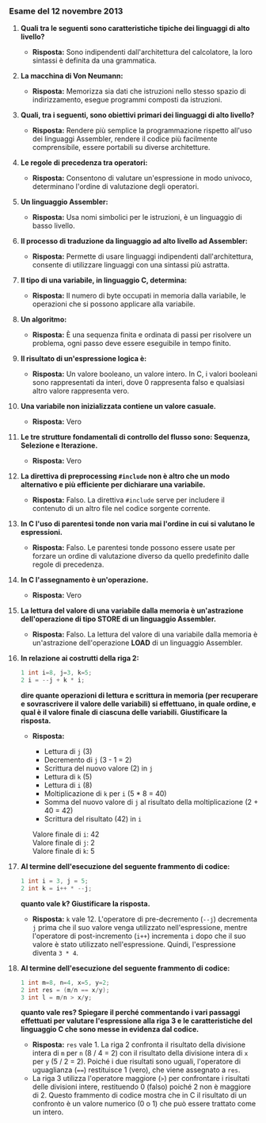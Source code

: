 ### Esame del 12 novembre 2013

1. **Quali tra le seguenti sono caratteristiche tipiche dei linguaggi di alto livello?**
   * **Risposta:** Sono indipendenti dall'architettura del calcolatore, la loro sintassi è definita da una grammatica.

2. **La macchina di Von Neumann:**
   * **Risposta:** Memorizza sia dati che istruzioni nello stesso spazio di indirizzamento, esegue programmi composti da istruzioni.

3. **Quali, tra i seguenti, sono obiettivi primari dei linguaggi di alto livello?**
   * **Risposta:** Rendere più semplice la programmazione rispetto all'uso dei linguaggi Assembler, rendere il codice più facilmente comprensibile, essere portabili su diverse architetture.

4. **Le regole di precedenza tra operatori:**
   * **Risposta:** Consentono di valutare un'espressione in modo univoco, determinano l'ordine di valutazione degli operatori.

5. **Un linguaggio Assembler:**
   * **Risposta:** Usa nomi simbolici per le istruzioni, è un linguaggio di basso livello.

6. **Il processo di traduzione da linguaggio ad alto livello ad Assembler:**
   * **Risposta:** Permette di usare linguaggi indipendenti dall'architettura, consente di utilizzare linguaggi con una sintassi più astratta.

7. **Il tipo di una variabile, in linguaggio C, determina:**
   * **Risposta:** Il numero di byte occupati in memoria dalla variabile, le operazioni che si possono applicare alla variabile.

8. **Un algoritmo:**
   * **Risposta:** È una sequenza finita e ordinata di passi per risolvere un problema, ogni passo deve essere eseguibile in tempo finito.

9. **Il risultato di un'espressione logica è:**
   * **Risposta:** Un valore booleano, un valore intero. In C, i valori booleani sono rappresentati da interi, dove 0 rappresenta falso e qualsiasi altro valore rappresenta vero.

10. **Una variabile non inizializzata contiene un valore casuale.**
    * **Risposta:** Vero

11. **Le tre strutture fondamentali di controllo del flusso sono: Sequenza, Selezione e Iterazione.**
    * **Risposta:** Vero

12. **La direttiva di preprocessing `#include` non è altro che un modo alternativo e più efficiente per dichiarare una variabile.**
    * **Risposta:** Falso. La direttiva `#include` serve per includere il contenuto di un altro file nel codice sorgente corrente.

13. **In C l'uso di parentesi tonde non varia mai l'ordine in cui si valutano le espressioni.**
    * **Risposta:** Falso. Le parentesi tonde possono essere usate per forzare un ordine di valutazione diverso da quello predefinito dalle regole di precedenza.

14. **In C l'assegnamento è un'operazione.**
    * **Risposta:** Vero

15. **La lettura del valore di una variabile dalla memoria è un'astrazione dell'operazione di tipo STORE di un linguaggio Assembler.**
    * **Risposta:** Falso. La lettura del valore di una variabile dalla memoria è un'astrazione dell'operazione **LOAD** di un linguaggio Assembler.

16. **In relazione ai costrutti della riga 2:**

    ```c
    1 int i=8, j=3, k=5;
    2 i = --j + k * i;
    ```

    **dire quante operazioni di lettura e scrittura in memoria (per recuperare e sovrascrivere il valore delle variabili) si effettuano, in quale ordine, e qual è il valore finale di ciascuna delle variabili. Giustificare la risposta.**

    * **Risposta:**
        * Lettura di `j` (3)
        * Decremento di `j` (3 - 1 = 2)
        * Scrittura del nuovo valore (2) in `j`
        * Lettura di `k` (5)
        * Lettura di `i` (8)
        * Moltiplicazione di `k` per `i` (5 * 8 = 40)
        * Somma del nuovo valore di `j` al risultato della moltiplicazione (2 + 40 = 42)
        * Scrittura del risultato (42) in `i`

      Valore finale di `i`: 42  
      Valore finale di `j`: 2  
      Valore finale di `k`: 5  

17. **Al termine dell'esecuzione del seguente frammento di codice:**

    ```c
    1 int i = 3, j = 5;
    2 int k = i++ * --j;
    ```

    **quanto vale k? Giustificare la risposta.**

    * **Risposta:** `k` vale 12. L'operatore di pre-decremento (`--j`) decrementa `j` prima che il suo valore venga utilizzato nell'espressione, mentre l'operatore di post-incremento (`i++`) incrementa `i` dopo che il suo valore è stato utilizzato nell'espressione. Quindi, l'espressione diventa `3 * 4`.

18. **Al termine dell'esecuzione del seguente frammento di codice:**

    ```c
    1 int m=8, n=4, x=5, y=2;
    2 int res = (m/n == x/y);
    3 int l = m/n > x/y;
    ```

    **quanto vale res? Spiegare il perché commentando i vari passaggi effettuati per valutare l'espressione alla riga 3 e le caratteristiche del linguaggio C che sono messe in evidenza dal codice.**

    * **Risposta:** `res` vale 1. La riga 2 confronta il risultato della divisione intera di `m` per `n` (8 / 4 = 2) con il risultato della divisione intera di `x` per `y` (5 / 2 = 2). Poiché i due risultati sono uguali, l'operatore di uguaglianza (`==`) restituisce 1 (vero), che viene assegnato a `res`.  
    * La riga 3 utilizza l'operatore maggiore (`>`) per confrontare i risultati delle divisioni intere, restituendo 0 (falso) poiché 2 non è maggiore di 2. Questo frammento di codice mostra che in C il risultato di un confronto è un valore numerico (0 o 1) che può essere trattato come un intero.
